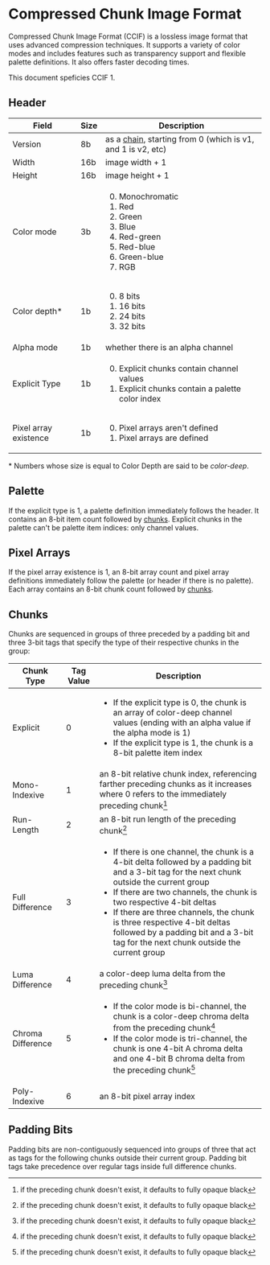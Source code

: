 # Compressed Chunk Image Format

Compressed Chunk Image Format (CCIF) is a lossless image format that uses advanced compression techniques. It supports a variety of color modes and includes features such as transparency support and flexible palette definitions. It also offers faster decoding times.

This document speficies CCIF 1.

## Header

Field                 |Size|Description
----------------------|----|-----------
Version               |8b  |as a [chain](https://github.com/ghoomy/universe/blob/main/computer%20science/chain.md), starting from 0 (which is v1, and 1 is v2, etc)
Width                 |16b |image width + 1
Height                |16b |image height + 1
Color mode            |3b  |<ol start="0"><li>Monochromatic<li>Red<li>Green<li>Blue<li>Red-green<li>Red-blue<li>Green-blue<li>RGB
Color depth*          |1b  |<ol start="0"><li>8 bits<li>16 bits<li>24 bits<li>32 bits
Alpha mode            |1b  |whether there is an alpha channel
Explicit Type         |1b  |<ol start="0"><li>Explicit chunks contain channel values<li>Explicit chunks contain a palette color index
Pixel array existence |1b  |<ol start="0"><li>Pixel arrays aren't defined<li>Pixel arrays are defined

\* Numbers whose size is equal to Color Depth are said to be *color-deep*.

## Palette

If the explicit type is 1, a palette definition immediately follows the header. It contains an 8-bit item count followed by [chunks](#chunks). Explicit chunks in the palette can't be palette item indices: only channel values.

## Pixel Arrays

If the pixel array existence is 1, an 8-bit array count and pixel array definitions immediately follow the palette (or header if there is no palette). Each array contains an 8-bit chunk count followed by [chunks](#chunks).

## Chunks

Chunks are sequenced in groups of three preceded by a padding bit and three 3-bit tags that specify the type of their respective chunks in the group:

Chunk Type       |Tag Value|Description
-----------------|---------|-----------
Explicit         |0        |<ul><li>If the explicit type is 0, the chunk is an array of color-deep channel values (ending with an alpha value if the alpha mode is 1)<li>If the explicit type is 1, the chunk is a 8-bit palette item index
Mono-Indexive    |1        |an 8-bit relative chunk index, referencing farther preceding chunks as it increases where 0 refers to the immediately preceding chunk[^preceding]
Run-Length       |2        |an 8-bit run length of the preceding chunk[^preceding]
Full Difference  |3        |<ul><li>If there is one channel, the chunk is a 4-bit delta followed by a padding bit and a 3-bit tag for the next chunk outside the current group<li>If there are two channels, the chunk is two respective 4-bit deltas<li>If there are three channels, the chunk is three respective 4-bit deltas followed by a padding bit and a 3-bit tag for the next chunk outside the current group
Luma Difference  |4        |a color-deep luma delta from the preceding chunk[^preceding]
Chroma Difference|5        |<ul><li>If the color mode is bi-channel, the chunk is a color-deep chroma delta from the preceding chunk[^preceding]<li>If the color mode is tri-channel, the chunk is one 4-bit A chroma delta and one 4-bit B chroma delta from the preceding chunk[^preceding]
Poly-Indexive    |6        |an 8-bit pixel array index

[^preceding]: if the preceding chunk doesn't exist, it defaults to fully opaque black

## Padding Bits

Padding bits are non-contiguously sequenced into groups of three that act as tags for the following chunks outside their current group. Padding bit tags take precedence over regular tags inside full difference chunks.
